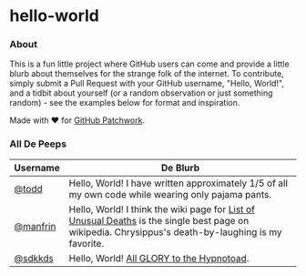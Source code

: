 hello-world
==========

### About

This is a fun little project where GitHub users can come and provide a little blurb about themselves for the strange folk of the internet. To contribute, simply submit a Pull Request with your GitHub username, "Hello, World!", and a tidbit about yourself (or a random observation or just something random) - see the examples below for format and inspiration.

Made with :heart: for [GitHub Patchwork](https://github.com/blog/1894-patchwork-night-sf-edition).

### All De Peeps

| Username | De Blurb |
| -------- | -------- |
| [@todd](https://github.com/todd) | Hello, World! I have written approximately 1/5 of all my own code while wearing only pajama pants. |
|[@manfrin](https://github.com/manfrin) | Hello, World! I think the wiki page for [List of Unusual Deaths](http://en.wikipedia.org/wiki/List_of_unusual_deaths) is the single best page on wikipedia. Chrysippus's death-by-laughing is my favorite. |
| [@sdkkds](https://github.com/sdkkds) | Hello, World! [All GLORY to the Hypnotoad](http://r33b.net/). |
